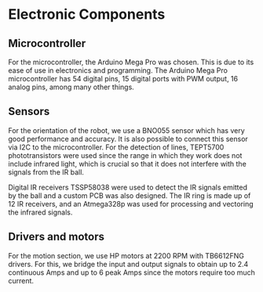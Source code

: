 # Electronic Components

## Microcontroller
For the microcontroller, the Arduino Mega Pro was chosen. This is due to its ease of use in electronics and programming. The Arduino Mega Pro microcontroller has 54 digital pins, 15 digital ports with PWM output, 16 analog pins, among many other things.

## Sensors
For the orientation of the robot, we use a BNO055 sensor which has very good performance and accuracy. It is also possible to connect this sensor via I2C to the microcontroller.
For the detection of lines, TEPT5700 phototransistors were used since the range in which they work does not include infrared light, which is crucial so that it does not interfere with the signals from the IR ball.

Digital IR receivers TSSP58038 were used to detect the IR signals emitted by the ball and a custom PCB was also designed. The IR ring is made up of 12 IR receivers, and an Atmega328p was used for processing and vectoring the infrared signals.

## Drivers and motors
For the motion section, we use HP motors at 2200 RPM with TB6612FNG drivers. For this, we bridge the input and output signals to obtain up to 2.4 continuous Amps and up to 6 peak Amps since the motors require too much current.
